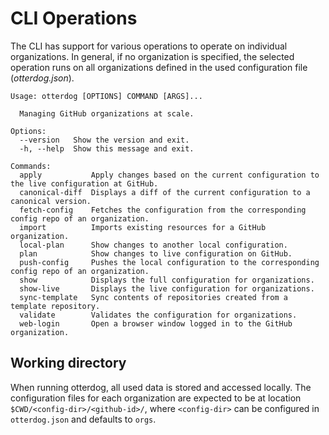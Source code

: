 # CLI Operations

The CLI has support for various operations to operate on individual organizations. In general, if no organization is specified,
the selected operation runs on all organizations defined in the used configuration file (_otterdog.json_).

```shell
Usage: otterdog [OPTIONS] COMMAND [ARGS]...

  Managing GitHub organizations at scale.

Options:
  --version   Show the version and exit.
  -h, --help  Show this message and exit.

Commands:
  apply           Apply changes based on the current configuration to the live configuration at GitHub.
  canonical-diff  Displays a diff of the current configuration to a canonical version.
  fetch-config    Fetches the configuration from the corresponding config repo of an organization.
  import          Imports existing resources for a GitHub organization.
  local-plan      Show changes to another local configuration.
  plan            Show changes to live configuration on GitHub.
  push-config     Pushes the local configuration to the corresponding config repo of an organization.
  show            Displays the full configuration for organizations.
  show-live       Displays the live configuration for organizations.
  sync-template   Sync contents of repositories created from a template repository.
  validate        Validates the configuration for organizations.
  web-login       Open a browser window logged in to the GitHub organization.
```

## Working directory

When running otterdog, all used data is stored and accessed locally. The configuration files for each
organization are expected to be at location `$CWD/<config-dir>/<github-id>/`, where `<config-dir>` can be configured
in `otterdog.json` and defaults to `orgs`.


